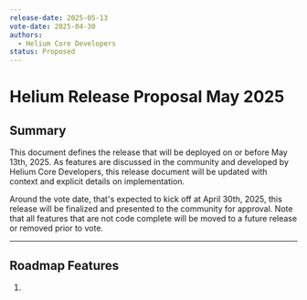 ```yaml
---
release-date: 2025-05-13
vote-date: 2025-04-30
authors:
  - Helium Core Developers
status: Proposed
---
```


# Helium Release Proposal May 2025

## Summary

This document defines the release that will be deployed on or before May 13th, 2025. As features are discussed in the community and developed by Helium Core Developers, this release document will be updated with context and explicit details on implementation.

Around the vote date, that's expected to kick off at April 30th, 2025, this release will be finalized and presented to the community for approval. Note that all features that are not code complete will be moved to a future release or removed prior to vote.

---

## Roadmap Features

1. 
